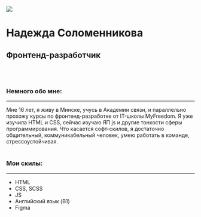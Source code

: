 ![](me.jpg "")
# Надежда Соломенникова 
## Фронтенд-разработчик      
 <br><br>
### **Немного обо мне:** 
***
 Мне 16 лет, я живу в Минске, учусь в Академии связи, и параллельно прохожу курсы по фронтенд-разработке от IT-школы MyFreedom. Я уже изучила HTML и CSS, сейчас изучаю ЯП js и другие тонкости сферы программирования. 
Что касается софт-скилов, я достаточно общительный, коммуникабельный человек, умею работать в команде, стрессоустойчивая.
<br><br>
### **Мои скилы:** 
***
- HTML
- CSS, SCSS
- JS
- Английский язык (B1)
- Figma
<br><br>
